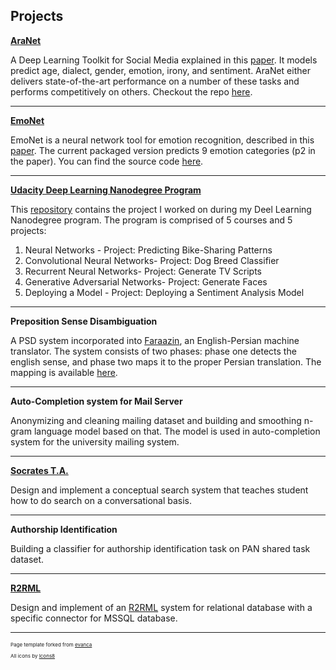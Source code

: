 ## Projects


[**AraNet**](https://github.com/UBC-NLP/aranet)

A Deep Learning Toolkit for Social Media explained in this [paper](https://www.aclweb.org/anthology/2020.osact-1.3.pdf).
It models predict age, dialect, gender, emotion, irony, and sentiment. AraNet either delivers state-of-the-art performance on a number of these tasks and performs competitively on others. Checkout the repo [here](https://github.com/UBC-NLP/aranet).

---

[**EmoNet**](https://github.com/UBC-NLP/EmoNet)


EmoNet is a neural network tool for emotion recognition, described in this [paper](https://www.aclweb.org/anthology/P17-1067/). The current packaged version predicts 9 emotion categories (p2 in the paper). You can find the source code [here](https://github.com/UBC-NLP/EmoNet).


---

[**Udacity Deep Learning Nanodegree Program**](https://github.com/hazadeh/Udacity-Deep-Learning-Nanodegree)

This [repository](https://github.com/hazadeh/Udacity-Deep-Learning-Nanodegree) contains the project I worked on during my Deel Learning Nanodegree program. The program is comprised of 5 courses and 5 projects:
1. Neural Networks - Project: Predicting Bike-Sharing Patterns
2. Convolutional Neural Networks- Project: Dog Breed Classifier
3. Recurrent Neural Networks- Project: Generate TV Scripts
4. Generative Adversarial Networks- Project: Generate Faces
4. Deploying a Model - Project: Deploying a Sentiment Analysis Model

---

**Preposition Sense Disambiguation**

A PSD system incorporated into [Faraazin](https://ut.ac.ir/en/news/5908/ut-faraazin-translates-english-and-persian-texts), an English-Persian machine translator. 
The system consists of two phases: phase one detects the english sense, and phase two maps it to the proper Persian translation.
The mapping is available [here](https://ece.ut.ac.ir/en/web/nlp/resources).


---
 
**Auto-Completion system for Mail Server**

Anonymizing and cleaning mailing dataset and building and smoothing n-gram language model based on that.
The model is used in auto-completion system for the university mailing system. 


---

[**Socrates T.A.**](https://github.com/hazadeh/Socrates)

Design and implement a conceptual search system that teaches student how to do search on a conversational basis.

---
**Authorship Identification**

Building a classifier for authorship identification task on PAN shared task dataset. 

---
[**R2RML**](https://github.com/hazadeh/r2rml_processor)

Design and implement of an [R2RML](https://www.w3.org/TR/r2rml/) system for relational database with a specific connector for MSSQL database.
 





---
<p style="font-size:8px">Page template forked from <a href="https://github.com/evanca/quick-portfolio">evanca</a></p>
<p style="font-size:8px">All icons by <a target="_blank" href="https://icons8.com">Icons8</a></p>
<!-- Remove above link if you don't want to attibute -->
